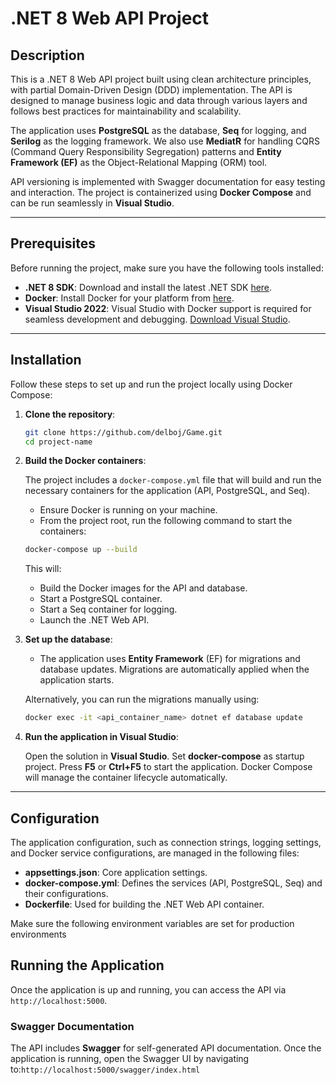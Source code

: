# .NET 8 Web API Project

## Description

This is a .NET 8 Web API project built using clean architecture principles, with partial Domain-Driven Design (DDD) implementation. The API is designed to manage business logic and data through various layers and follows best practices for maintainability and scalability.

The application uses **PostgreSQL** as the database, **Seq** for logging, and **Serilog** as the logging framework. We also use **MediatR** for handling CQRS (Command Query Responsibility Segregation) patterns and **Entity Framework (EF)** as the Object-Relational Mapping (ORM) tool.

API versioning is implemented with Swagger documentation for easy testing and interaction. The project is containerized using **Docker Compose** and can be run seamlessly in **Visual Studio**.

---

## Prerequisites

Before running the project, make sure you have the following tools installed:

- **.NET 8 SDK**: Download and install the latest .NET SDK [here](https://dotnet.microsoft.com/download/dotnet).
- **Docker**: Install Docker for your platform from [here](https://www.docker.com/get-started).
- **Visual Studio 2022**: Visual Studio with Docker support is required for seamless development and debugging. [Download Visual Studio](https://visualstudio.microsoft.com/).

---

## Installation

Follow these steps to set up and run the project locally using Docker Compose:

1. **Clone the repository**:

   ```bash
   git clone https://github.com/delboj/Game.git
   cd project-name
   ```

2. **Build the Docker containers**:

   The project includes a `docker-compose.yml` file that will build and run the necessary containers for the application (API, PostgreSQL, and Seq).

   - Ensure Docker is running on your machine.
   - From the project root, run the following command to start the containers:

   ```bash
   docker-compose up --build
   ```

   This will:

   - Build the Docker images for the API and database.
   - Start a PostgreSQL container.
   - Start a Seq container for logging.
   - Launch the .NET Web API.

3. **Set up the database**:

   - The application uses **Entity Framework** (EF) for migrations and database updates. Migrations are automatically applied when the application starts.

   Alternatively, you can run the migrations manually using:

   ```bash
   docker exec -it <api_container_name> dotnet ef database update
   ```

4. **Run the application in Visual Studio**:

   Open the solution in **Visual Studio**. Set **docker-compose** as startup project. Press **F5** or **Ctrl+F5** to start the application. Docker Compose will manage the container lifecycle automatically.

---

## Configuration

The application configuration, such as connection strings, logging settings, and Docker service configurations, are managed in the following files:

- **appsettings.json**: Core application settings.
- **docker-compose.yml**: Defines the services (API, PostgreSQL, Seq) and their configurations.
- **Dockerfile**: Used for building the .NET Web API container.

Make sure the following environment variables are set for production environments

## Running the Application

Once the application is up and running, you can access the API via `http://localhost:5000`.

### Swagger Documentation

The API includes **Swagger** for self-generated API documentation.
Once the application is running, open the Swagger UI by navigating to:`http://localhost:5000/swagger/index.html`
